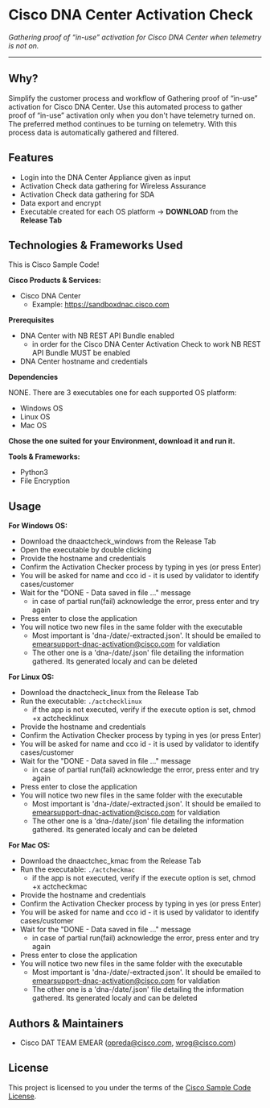# Cisco DNA Center Activation Check

*Gathering proof of “in-use” activation for Cisco DNA Center when telemetry is not on.*

---

## Why?
Simplify the customer process and workflow of Gathering proof of “in-use” activation for Cisco DNA Center.
Use this automated process to gather proof of “in-use” activation only when you don't have telemetry turned on.
The preferred method continues to be turning on telemetry.
With this process data is automatically gathered and filtered.


## Features

- Login into the DNA Center Appliance given as input
- Activation Check data gathering for Wireless Assurance
- Activation Check data gathering for SDA
- Data export and encrypt
- Executable created for each OS platform -> **DOWNLOAD** from the **Release Tab**


## Technologies & Frameworks Used

This is Cisco Sample Code!

**Cisco Products & Services:**

- Cisco DNA Center
  - Example: https://sandboxdnac.cisco.com

**Prerequisites**

- DNA Center with NB REST API Bundle enabled
  - in order for the Cisco DNA Center Activation Check to work NB REST API Bundle MUST be enabled
- DNA Center hostname and credentials

**Dependencies**

NONE. There are 3 executables one for each supported OS platform:
- Windows OS
- Linux OS
- Mac OS

**Chose the one suited for your Environment, download it and run it.**

**Tools & Frameworks:**

- Python3
- File Encryption


## Usage

**For Windows OS:**
- Download the dnaactcheck_windows from the Release Tab
- Open the executable by double clicking
- Provide the hostname and credentials
- Confirm the Activation Checker process by typing in yes (or press Enter)
- You will be asked for name and cco id - it is used by validator to identify cases/customer
- Wait for the "DONE - Data saved in file ..." message
  - in case of partial run(fail) acknowledge the error, press enter and try again
- Press enter to close the application
- You will notice two new files in the same folder with the executable
  - Most important is 'dna-/date/-extracted.json'. It should be emailed to emearsupport-dnac-activation@cisco.com for valdiation
  - The other one is a 'dna-/date/.json' file detailing the information gathered. Its generated localy and can be deleted

**For Linux OS:**
- Download the dnactcheck_linux from the Release Tab
- Run the executable: ```./actchecklinux```
  - if the app is not executed, verify if the execute option is set, chmod +x actchecklinux
- Provide the hostname and credentials
- Confirm the Activation Checker process by typing in yes (or press Enter)
- You will be asked for name and cco id - it is used by validator to identify cases/customer
- Wait for the "DONE - Data saved in file ..." message
  - in case of partial run(fail) acknowledge the error, press enter and try again
- Press enter to close the application
- You will notice two new files in the same folder with the executable
  - Most important is 'dna-/date/-extracted.json'. It should be emailed to emearsupport-dnac-activation@cisco.com for valdiation
  - The other one is a 'dna-/date/.json' file detailing the information gathered. Its generated localy and can be deleted

**For Mac OS:**
- Download the dnaactchec_kmac from the Release Tab
- Run the executable: ```./actcheckmac```
  - if the app is not executed, verify if the execute option is set, chmod +x actcheckmac
- Provide the hostname and credentials
- Confirm the Activation Checker process by typing in yes (or press Enter)
- You will be asked for name and cco id - it is used by validator to identify cases/customer
- Wait for the "DONE - Data saved in file ..." message
  - in case of partial run(fail) acknowledge the error, press enter and try again
- Press enter to close the application
- You will notice two new files in the same folder with the executable
  - Most important is 'dna-/date/-extracted.json'. It should be emailed to emearsupport-dnac-activation@cisco.com for valdiation
  - The other one is a 'dna-/date/.json' file detailing the information gathered. Its generated localy and can be deleted


## Authors & Maintainers

- Cisco DAT TEAM EMEAR (<opreda@cisco.com>, <wrog@cisco.com>)


## License

This project is licensed to you under the terms of the [Cisco Sample
Code License](./LICENSE).
